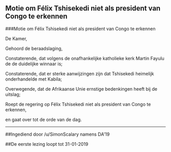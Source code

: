 ## Motie om Félix Tshisekedi niet als president van Congo te erkennen 
 
###Motie om Félix Tshisekedi niet als president van Congo te erkennen

De Kamer,

Gehoord de beraadslaging,

Constaterende, dat volgens de onafhankelijke katholieke kerk Martin Fayulu de de duidelijke winnaar is;

Constaterende, dat er sterke aanwijzingen zijn dat Tshisekedi heimelijk onderhandelde met Kabila;

Overwegende, dat de Afrikaanse Unie ernstige bedenkingen heeft bij de uitslag;

Roept de regering op Félix Tshisekedi niet als president van Congo te erkennen,

en gaat over tot de orde van de dag.

---

##Ingediend door /u/SimonScalary namens DA'19

##De eerste lezing loopt tot 31-01-2019